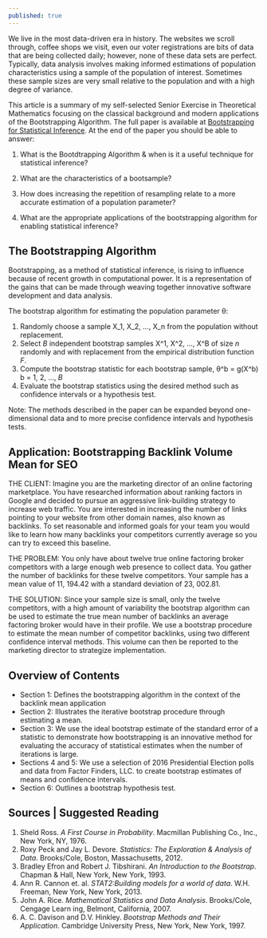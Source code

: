 ```yaml
---
published: true
---
```

We live in the most data-driven era in history. The websites we scroll through, coffee shops we visit, even our voter registrations are bits of data that are being collected daily; however, none of these data sets are perfect. Typically, data analysis involves making informed estimations of population characteristics using a sample of the population of interest. Sometimes these sample sizes are very small relative to the population and with a high degree of variance. 

This article is a summary of my self-selected Senior Exercise in Theoretical Mathematics focusing on the classical background and modern applications of the Bootstrapping Algorithm. The full paper is available at [Bootstrapping for Statistical Inference](https://www.linkedin.com/in/alyssaraywilliams/detail/treasury/education:256028703/?entityUrn=urn%3Ali%3Afsd_profileTreasuryMedia%3A(ACoAABdluQwBnbuo1o62aarNsG0cKXLLQqvVGkI%2C1617934975822)&section=education%3A256028703&treasuryCount=1&lipi=urn%3Ali%3Apage%3Ad_flagship3_profile_view_base%3B57ft9Hy6Qo28Qm3%2FsQi4qg%3D%3D&licu=urn%3Ali%3Acontrol%3Ad_flagship3_profile_view_base-treasury_thumbnail_cell). At the end of the paper you should be able to answer:

1. What is the Bootdtrapping Algorithm & when is it a useful technique for statistical inference?

2. What are the characteristics of a bootsample?

3. How does increasing the repetition of resampling relate to a more accurate estimation of a population parameter?

4. What are the appropriate applications of the bootstrapping algorithm for enabling statistical inference? 

## The Bootstrapping Algorithm 

Bootstrapping, as a method of statistical inference, is rising to influence because of recent growth in computational power. It is a representation of the gains that can be made through weaving together innovative software development and data analysis. 

  The bootstrap algorithm for estimating the population parameter θ:
  1. Randomly choose a sample X_1, X_2, ..., X_n from the population without replacement. 
  2. Select _B_ independent bootstrap samples X^1, X^2, ..., X^B of size _n_ randomly and with replacement from the empirical distribution function _F_. 
  3. Compute the bootstrap statistic for each bootstrap sample, 
  θ^b = g(X^b) b = 1, 2, ..., _B_ 
  4. Evaluate the bootstrap statistics using the desired method such as confidence intervals or a hypothesis test.
  
Note: The methods described in the paper can be expanded beyond one-dimensional data and to more precise confidence intervals and hypothesis tests.

## Application: Bootstrapping Backlink Volume Mean for SEO

THE CLIENT: Imagine you are the marketing director of an online factoring marketplace. You have researched information about ranking factors in Google and decided to pursue an aggressive link-building strategy to increase web traffic. You are interested in increasing the number of links pointing to your website from other domain names, also known as backlinks. To set reasonable and informed goals for your team you would like to learn how many backlinks your competitors currently average so you can try to exceed this baseline. 

THE PROBLEM: You only have about twelve true online factoring broker competitors with a large enough web presence to collect data. You gather the number of backlinks for these twelve competitors. Your sample has a mean value of 11, 194.42 with a standard deviation of 23, 002.81. 

THE SOLUTION: Since your sample size is small, only the twelve competitors, with a high amount of variability the bootstrap algorithm can be used to estimate the true mean number of backlinks an average factoring broker would have in their profile. We use a bootstrap procedure to estimate the mean number of competitor backlinks, using two different confidence interval methods. This volume can then be reported to the marketing director to strategize implementation. 

## Overview of Contents

- Section 1: Defines the bootstrapping algorithm in the context of the backlink mean application
- Section 2: Illustrates the iterative bootstrap procedure through estimating a mean. 
- Section 3: We use the ideal bootstrap estimate of the standard error of a statistic to demonstrate how bootstrapping is an innovative method for evaluating the accuracy of statistical estimates when the number of iterations is large. 
- Sections 4 and 5: We use a selection of 2016 Presidential Election polls and data from Factor Finders, LLC. to create bootstrap estimates of means and confidence intervals. 
- Section 6: Outlines a bootstrap hypothesis test. 

## Sources | Suggested Reading

1. Sheld Ross. _A First Course in Probability_. Macmillan Publishing Co., Inc., New York, NY, 1976. 
2. Roxy Peck and Jay L. Devore. _Statistics: The Exploration & Analysis of Data_. Brooks/Cole, Boston, Massachusetts, 2012. 
3. Bradley Efron and Robert J. Tibshirani. _An Introduction to the Bootstrap_. Chapman & Hall, New York, New York, 1993. 
4. Ann R. Cannon et. al. _STAT2:Building models for a world of data_. W.H. Freeman, New York, New York, 2013. 
5. John A. Rice. _Mathematical Statistics and Data Analysis_. Brooks/Cole, Cengage Learn ing, Belmont, California, 2007. 
7. A. C. Davison and D.V. Hinkley. _Bootstrap Methods and Their Application_. Cambridge University Press, New York, New York, 1997.
